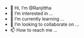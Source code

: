 - 👋 Hi, I’m @Ranjittha
- 👀 I’m interested in ...
- 🌱 I’m currently learning ...
- 💞️ I’m looking to collaborate on ...
- 📫 How to reach me ...

<!---
Ranjittha/Ranjittha is a ✨ special ✨ repository because its `README.md` (this file) appears on your GitHub profile.
You can click the Preview link to take a look at your changes.
--->

